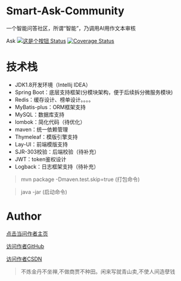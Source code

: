 # Smart-Ask-Community
一个智能问答社区，所谓“智能”，乃调用AI用作文本审核

Ask [![这是个按钮 Status](http://59.110.23.184:8081/)](https://github.com/fengyn1218) [![Coverage Status](https://coveralls.io/repos/PhantomThief/buffer-trigger/badge.svg?branch=master)](https://coveralls.io/r/PhantomThief/buffer-trigger?branch=master)

# 技术栈
- JDK1.8开发环境（Intellij IDEA）
- Spring Boot：底层支持框架(分模块架构，便于后续拆分微服务模块)
- Redis：缓存设计、榜单设计。。。。
- MyBatis-plus：ORM框架支持
- MySQL：数据库支持
- lombok：简化代码（待优化）
- maven：统一依赖管理
- Thymeleaf：模版引擎支持
- Lay-UI：前端模版支持
- SJR-303校验：后端校验（待补充）
- JWT：token鉴权设计
- Logback：日志框架支持（待补充）

> mvn package -Dmaven.test.skip=true (打包命令) 

> java -jar (启动命令)

# Author
[点击当问作者主页](http://59.110.23.184:8081/)      

[访问作者GitHub](https://github.com/fengyn1218)   

[访问作者CSDN](https://blog.csdn.net/weixin_45518155?spm=1000.2115.3001.5343)
> 不炼金丹不坐禅,不做商贾不种田。闲来写就青山卖,不使人间造孽钱
